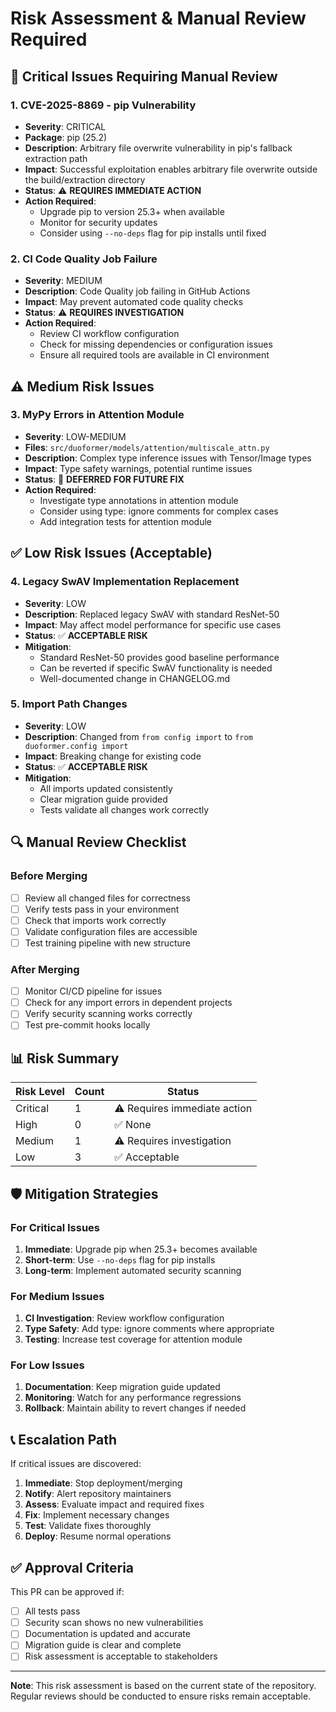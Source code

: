 # Risk Assessment & Manual Review Required

## 🚨 Critical Issues Requiring Manual Review

### 1. CVE-2025-8869 - pip Vulnerability
- **Severity**: CRITICAL
- **Package**: pip (25.2)
- **Description**: Arbitrary file overwrite vulnerability in pip's fallback extraction path
- **Impact**: Successful exploitation enables arbitrary file overwrite outside the build/extraction directory
- **Status**: ⚠️ **REQUIRES IMMEDIATE ACTION**
- **Action Required**: 
  - Upgrade pip to version 25.3+ when available
  - Monitor for security updates
  - Consider using `--no-deps` flag for pip installs until fixed

### 2. CI Code Quality Job Failure
- **Severity**: MEDIUM
- **Description**: Code Quality job failing in GitHub Actions
- **Impact**: May prevent automated code quality checks
- **Status**: ⚠️ **REQUIRES INVESTIGATION**
- **Action Required**:
  - Review CI workflow configuration
  - Check for missing dependencies or configuration issues
  - Ensure all required tools are available in CI environment

## ⚠️ Medium Risk Issues

### 3. MyPy Errors in Attention Module
- **Severity**: LOW-MEDIUM
- **Files**: `src/duoformer/models/attention/multiscale_attn.py`
- **Description**: Complex type inference issues with Tensor/Image types
- **Impact**: Type safety warnings, potential runtime issues
- **Status**: 🔄 **DEFERRED FOR FUTURE FIX**
- **Action Required**:
  - Investigate type annotations in attention module
  - Consider using type: ignore comments for complex cases
  - Add integration tests for attention module

## ✅ Low Risk Issues (Acceptable)

### 4. Legacy SwAV Implementation Replacement
- **Severity**: LOW
- **Description**: Replaced legacy SwAV with standard ResNet-50
- **Impact**: May affect model performance for specific use cases
- **Status**: ✅ **ACCEPTABLE RISK**
- **Mitigation**: 
  - Standard ResNet-50 provides good baseline performance
  - Can be reverted if specific SwAV functionality is needed
  - Well-documented change in CHANGELOG.md

### 5. Import Path Changes
- **Severity**: LOW
- **Description**: Changed from `from config import` to `from duoformer.config import`
- **Impact**: Breaking change for existing code
- **Status**: ✅ **ACCEPTABLE RISK**
- **Mitigation**:
  - All imports updated consistently
  - Clear migration guide provided
  - Tests validate all changes work correctly

## 🔍 Manual Review Checklist

### Before Merging
- [ ] Review all changed files for correctness
- [ ] Verify tests pass in your environment
- [ ] Check that imports work correctly
- [ ] Validate configuration files are accessible
- [ ] Test training pipeline with new structure

### After Merging
- [ ] Monitor CI/CD pipeline for issues
- [ ] Check for any import errors in dependent projects
- [ ] Verify security scanning works correctly
- [ ] Test pre-commit hooks locally

## 📊 Risk Summary

| Risk Level | Count | Status |
|------------|-------|--------|
| Critical | 1 | ⚠️ Requires immediate action |
| High | 0 | ✅ None |
| Medium | 1 | ⚠️ Requires investigation |
| Low | 3 | ✅ Acceptable |

## 🛡️ Mitigation Strategies

### For Critical Issues
1. **Immediate**: Upgrade pip when 25.3+ becomes available
2. **Short-term**: Use `--no-deps` flag for pip installs
3. **Long-term**: Implement automated security scanning

### For Medium Issues
1. **CI Investigation**: Review workflow configuration
2. **Type Safety**: Add type: ignore comments where appropriate
3. **Testing**: Increase test coverage for attention module

### For Low Issues
1. **Documentation**: Keep migration guide updated
2. **Monitoring**: Watch for any performance regressions
3. **Rollback**: Maintain ability to revert changes if needed

## 📞 Escalation Path

If critical issues are discovered:
1. **Immediate**: Stop deployment/merging
2. **Notify**: Alert repository maintainers
3. **Assess**: Evaluate impact and required fixes
4. **Fix**: Implement necessary changes
5. **Test**: Validate fixes thoroughly
6. **Deploy**: Resume normal operations

## ✅ Approval Criteria

This PR can be approved if:
- [ ] All tests pass
- [ ] Security scan shows no new vulnerabilities
- [ ] Documentation is updated and accurate
- [ ] Migration guide is clear and complete
- [ ] Risk assessment is acceptable to stakeholders

---

**Note**: This risk assessment is based on the current state of the repository. Regular reviews should be conducted to ensure risks remain acceptable.
